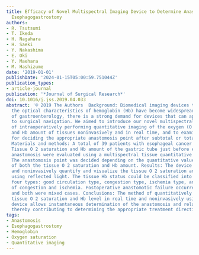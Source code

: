 ```yaml
---
title: Efficacy of Novel Multispectral Imaging Device to Determine Anastomosis for
  Esophagogastrostomy
authors:
- R. Tsutsumi
- T. Ikeda
- H. Nagahara
- H. Saeki
- Y. Nakashima
- E. Oki
- Y. Maehara
- M. Hashizume
date: '2019-01-01'
publishDate: '2024-01-15T05:00:59.751044Z'
publication_types:
- article-journal
publication: '*Journal of Surgical Research*'
doi: 10.1016/j.jss.2019.04.033
abstract: '© 2019 The Authors  Background: Biomedical imaging devices that utilize
  the optical characteristics of hemoglobin (Hb) have become widespread. In the field
  of gastroenterology, there is a strong demand for devices that can apply this technique
  to surgical navigation. We aimed to introduce our novel multispectral device capable
  of intraoperatively performing quantitative imaging of the oxygen (O 2 ) saturation
  and Hb amount of tissues noninvasively and in real time, and to examine its application
  for deciding the appropriate anastomosis point after subtotal or total esophagectomy.
  Materials and methods: A total of 39 patients with esophageal cancer were studied.
  Tissue O 2 saturation and Hb amount of the gastric tube just before esophagogastric
  anastomosis were evaluated using a multispectral tissue quantitative imaging device.
  The anastomosis point was decided depending on the quantitative values and patterns
  of both the tissue O 2 saturation and Hb amount. Results: The device can instantaneously
  and noninvasively quantify and visualize the tissue O 2 saturation and Hb amount
  using reflected light. The tissue Hb status could be classified into the following
  four types: good circulation type, congestion type, ischemia type, and mixed type
  of congestion and ischemia. Postoperative anastomotic failure occurred in 2 cases,
  and both were mixed cases. Conclusions: The method of quantitatively imaging the
  tissue O 2 saturation and Hb level in real time and noninvasively using a multispectral
  device allows instantaneous determination of the anastomosis and related organ conditions,
  thereby contributing to determining the appropriate treatment direction.'
tags:
- Anastomosis
- Esophagogastrostomy
- Hemoglobin
- Oxygen saturation
- Quantitative imaging
---
```

